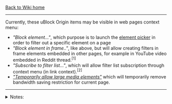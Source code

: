 [Back to Wiki home](./)

***

Currently, these uBlock Origin items may be visible in web pages context menu:
- _"Block element..."_, which purpose is to launch the [element picker](./Element-picker) in order to filter out a specific element on a page
- _"Block element in frame.."_, like above, but will allow creating filters in frame elements embedded in other pages, for example in YouTube video embedded in Reddit thread.<sup>[1]</sup>
- _"Subscribe to filter list..."_, which will allow filter list subscription through context menu (in link context).<sup>[2]</sup>
- [_"Temporarily allow large media elements"_](./Per-site-switches#no-large-media-elements) which will temporarily remove bandwidth saving restriction for current page.

---

<details><summary>Notes:</summary>

- [1] New in [1.32.0](https://github.com/gorhill/uBlock/commit/db7f54dbf6c39cf2e6f35359248bf9f408e2d134)
- [2] New in [1.36](https://github.com/gorhill/uBlock/commit/001094580c0bd31ee007a301792f3e73c0ad48ab)
</details>
